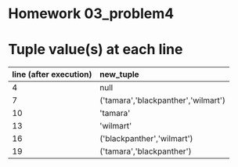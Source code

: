 # Homework 03_problem4

# Tuple value(s) at each line

| line (after execution) | new_tuple      |
| ---- |:--------------|
| 4    | null |
| 7    | ('tamara','blackpanther','wilmart') |
| 10    | 'tamara' |
| 13    | 'wilmart' |
| 16    | ('blackpanther','wilmart') |
| 19    | ('tamara','blackpanther') |